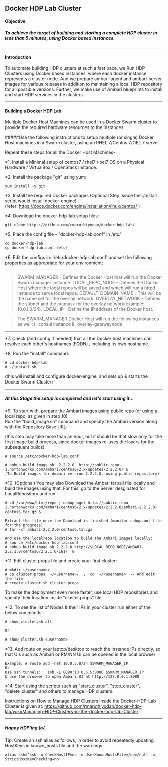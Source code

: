 ## Docker HDP Lab Cluster

#### Objective

##### To achieve the target of building and starting a complete HDP cluster in less than 5 minutes, using Docker based instances.

-------

#### Introduction

To automate building HDP clusters at such a fast pace, we Run HDP Clusters using Docker based instances, where each docker instance represents a cluster node.
And we prepare ambari-agent and ambari-server images for various releases in addition to maintaining a local HDP repository for all possible versions.
Further, we make use of Ambari blueprints to install and start HDP services in the clusters.

-------

#### Building a Docker HDP Lab

Multiple Docker Host Machines can be used in a Docker Swarm cluster to provide the required hardware resources to the instances.

#####Use the following instructions to setup multiple (or single) Docker Host machines in a Swarm cluster, using an RHEL 7/Centos 7/OEL 7 server


Repeat these steps for all the Docker Host Machines-

*1. Install a Minimal setup of centos7 / rhel7 / oel7 OS on a Physical Hardware / VirtualBox / OpenStack Instance.  

*2. Install the package "git" using yum:  

	yum install -y git  

*3. Install the required Docker packages (Optional Step, since the ./install script would install docker-engine)  
  (refer: https://docs.docker.com/engine/installation/linux/centos/ )

*4. Download the docker-hdp-lab setup files:

	git clone https://github.com/rmaruthiyodan/docker-hdp-lab/

*5. Place the config file - "docker-hdp-lab.conf" in /etc/  

	cd docker-hdp-lab
	cp docker-hdp-lab.conf /etc/

*6. Edit the configs in: '/etc/docker-hdp-lab.conf' and set the following properties as appropriate for your environment:

---

> SWARM_MANAGER  -  Defines the Docker Host that will run the Docker Swarm manager instance.
> LOCAL_REPO_NODE  -  Defines the Docker Host where the local repos will be saved and which will run a httpd instance to serve local repos.
> DEFAULT_DOMAIN_NAME  -  This will be the name set for the overlay network.
> OVERLAY_NETWORK  -  Defines the subnet and the netmask for the overlay network(example: 10.0.1.0/24).
> LOCAL_IP  -  Define the IP address of the Docker host.  
  
>  The SWARM_MANAGER Docker Host will run the following instances as well:
>  i_ consul instance
>  ii_ overlay-gatewaynode

---

*7. Check (and config if needed) that all the Docker host machines can resolve each other's hostnames (FQDN) , including its own hostname.

*8. Run the "install" command:

	# cd docker-hdp-lab
	# ./install.sh
  (this  will install and configure docker-engine, and sets up & starts the Docker Swarm Cluster)

-------

##### At this Stage the setup is completed and let's start using it...


*9. To start with, prepare the Ambari images using public repo (or using a local repo, as given in step 10)  
Run the "build_image.sh" command and specify the Ambari version along with the Repository Base URL:  
  
(this step may take more than an hour, but it should be that slow only for the first image build process, since docker images re-uses the layers for the subsequent builds)

	# source /etc/docker-hdp-lab.conf
	
	# nohup build_image.sh  2.2.2.0  http://public-repo-1.hortonworks.com/ambari/centos6/2.x/updates/2.2.2.0/ &
	(To Build images for Ambari version 2.2.2.0, using public repository)
	
  
*10. (Optional) You may also Download the Ambari tarball file locally and build the images using that:
For this, go to the Server desginated for LocalRepository and run -

	# cd /var/www/html/repo ; nohup wget http://public-repo-1.hortonworks.com/ambari/centos6/2.x/updates/2.2.2.0/ambari-2.2.2.0-centos6.tar.gz &

	Extract the file once the Download is finished (monitor nohup.out file for the progress)
	# tar -xf ambari-2.2.2.0-centos6.tar.gz
	
	And use the localrepo location to build the Ambari images locally:
	# source /etc/docker-hdp-lab.conf
	# nohup build_image.sh 2.2.2.0 http://$LOCAL_REPO_NODE/AMBARI-2.2.1.0/centos6/2.2.1.0-161/  &
  
  
*11. Edit cluster.props file and create your first cluster:

	# mkdir ~/<username>
	# cp cluster.props  ~/<username>/  ;  cd  ~/<username>  -- And edit the file
	# create_cluster.sh cluster.props
To make the deployment even more faster, use local HDP repositories and specify their location inside "cluster.props" file
  
  
*12. To see the list of Nodes & their IPs in your cluster run either of the below commands:

	# show_cluster.sh all

	Or

	# show_cluster.sh <username>  
	
  	
*13. Add route on your laptop/desktop to reach the Instance IPs directly, so that UIs such as Ambari or RM/NN UI can be opened in the local browser

	Example: # route add -net 10.0.5.0/24 $SWARM_MANAGER_IP  
	Or 
	Use ssh tunnels:   ssh -L 8080:10.0.5.5:8080 $SWARM_MANAGER_IP  
	& use the broswer to open Ambari UI at http://127.0.0.1:8080
  
  
*14. Start using the scripts such as "start_cluster", "stop_cluster", "delete_cluster" and others to manage HDP clusters.  
  
Instructions on How to Manage HDP Clusters inside the Docker-HDP-Lab Cluster is given at: https://github.com/rmaruthiyodan/docker-hdp-lab/wiki/Managing-HDP-Clusters-in-the-docker-hdp-lab-Cluster

---------

#####	Happy HDP'ing \o/


Tip:  Create an ssh alias as follows, in order to avoid repeatedly updating HostKeys in known_hosts file and the warnings:

	alias ssh='ssh -o CheckHostIP=no -o UserKnownHostsFile=/dev/null -o StrictHostKeyChecking=no'

